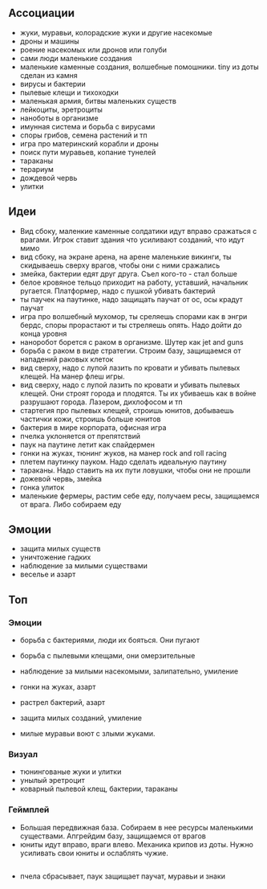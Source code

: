## Ассоциации

- жуки, муравьи, колорадские жуки и другие насекомые
- дроны и машины
- роение насекомых или дронов или голуби
- сами люди маленькие создания
- маленькие каменные создания, волшебные помошники. tiny из доты сделан из камня
- вирусы и бактерии
- пылевые клещи и тихоходки
- маленькая армия, битвы маленьких существ
- лейкоциты, эретроциты
- наноботы в организме
- имунная система и борьба с вирусами
- споры грибов, семена растений и тп
- игра про материнский корабли и дроны
- поиск пути муравьев, копание тунелей
- тараканы
- терариум
- дождевой червь
- улитки

## Идеи

- Вид сбоку, маленкие каменные солдатики идут вправо сражаться с врагами. Игрок ставит здания что усиливают созданий, что идут мимо
- вид сбоку, на экране арена, на арене маленькие викинги, ты скидываешь сверху врагов, чтобы они с ними сражались
- змейка, бактерии едят друг друга. Съел кого-то - стал больше
- белое кровяное тельцо приходит на работу, уставший, начальник ругается. Платформер, надо с пушкой убивать бактерий
- ты паучек на паутинке, надо защищать паучат от ос, осы крадут паучат
- игра про волшебный мухомор, ты среляешь спорами как в энгри бердс, споры прорастают и ты стреляешь опять. Надо дойти до конца уровня
- наноробот борется с раком в организме. Шутер как jet and guns
- борьба с раком в виде стратегии. Строим базу, защищаемся от нападений раковых клеток
- вид сверху, надо с лупой лазить по кровати и убивать пылевых клещей. На манер флеш игры.
- вид сверху, надо с лупой лазить по кровати и убивать пылевых клещей. Они строят города и плодятся. Ты их убиваешь как в войне разрушают города. Лазером, дихлофосом и тп
- стартегия про пылевых клещей, строишь юнитов, добываешь частички кожи, строишь больше юнитов
- бактерия в мире корпората, офисная игра
- пчелка уклоняется от препятствий
- паук на паутине летит как спайдермен
- гонки на жуках, тюнинг жуков, на манер rock and roll racing
- плетем паутинку пауком. Надо сделать идеальную паутину
- тараканы. Надо ставить на их пути ловушки, чтобы они не прошли
- дожевой червь, змейка
- гонка улиток
- маленькие фермеры, растим себе еду, получаем ресы, защищаемся от врага. Либо собираем еду

## Эмоции

- защита милых существ
- уничтожение гадких
- наблюдение за милыми существами
- веселье и азарт

## Топ

### Эмоции

- борьба с бактериями, люди их бояться. Они пугают
- борьба с пылевыми клещами, они омерзительные
- наблюдение за милыми насекомыми, залипательно, умиление
- гонки на жуках, азарт
- растрел бактерий, азарт
- защита милых созданий, умиление

- милые муравьи воют с злыми жуками.

### Визуал

- тюнингованые жуки и улитки
- унылый эретроцит
- коварный пылевой клещ, бактерии, тараканы

### Геймплей

- Большая передвижная база. Собираем в нее ресурсы маленькими существами. Апгрейдим базу, защищаемся от врагов
- юниты идут вправо, враги влево. Механика крипов из доты. Нужно усиливать свои юниты и ослаблять чужие.

##

- пчела сбрасывает, паук защищает паучат, муравьи и знаки
